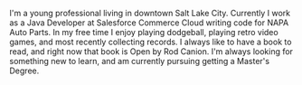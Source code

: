 I'm a young professional living in downtown Salt Lake City. Currently I work as a Java Developer at Salesforce Commerce Cloud writing code for NAPA Auto Parts. In my free time I enjoy playing dodgeball, playing retro video games, and most recently collecting records. I always like to have a book to read, and right now that book is Open by Rod Canion. I'm always looking for something new to learn, and am currently pursuing getting a Master's Degree.